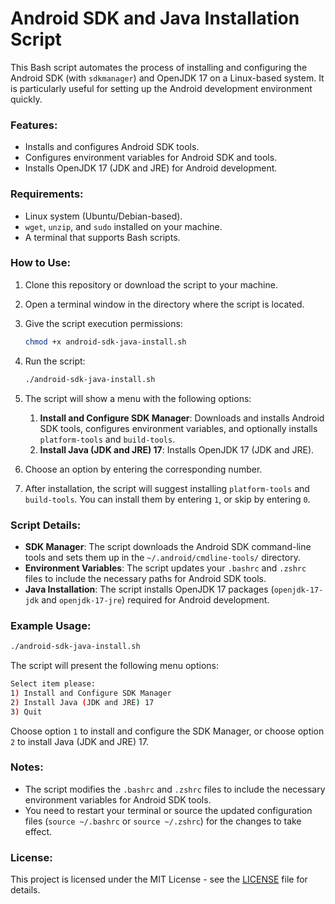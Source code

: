 
# Android SDK and Java Installation Script

This Bash script automates the process of installing and configuring the Android SDK (with `sdkmanager`) and OpenJDK 17 on a Linux-based system. It is particularly useful for setting up the Android development environment quickly.

### Features:
- Installs and configures Android SDK tools.
- Configures environment variables for Android SDK and tools.
- Installs OpenJDK 17 (JDK and JRE) for Android development.

### Requirements:
- Linux system (Ubuntu/Debian-based).
- `wget`, `unzip`, and `sudo` installed on your machine.
- A terminal that supports Bash scripts.

### How to Use:
1. Clone this repository or download the script to your machine.
2. Open a terminal window in the directory where the script is located.
3. Give the script execution permissions:
   ```bash
   chmod +x android-sdk-java-install.sh
   ```
4. Run the script:
   ```bash
   ./android-sdk-java-install.sh
   ```

5. The script will show a menu with the following options:
    1. **Install and Configure SDK Manager**: Downloads and installs Android SDK tools, configures environment variables, and optionally installs `platform-tools` and `build-tools`.
    2. **Install Java (JDK and JRE) 17**: Installs OpenJDK 17 (JDK and JRE).

6. Choose an option by entering the corresponding number.

7. After installation, the script will suggest installing `platform-tools` and `build-tools`. You can install them by entering `1`, or skip by entering `0`.

### Script Details:
- **SDK Manager**: The script downloads the Android SDK command-line tools and sets them up in the `~/.android/cmdline-tools/` directory.
- **Environment Variables**: The script updates your `.bashrc` and `.zshrc` files to include the necessary paths for Android SDK tools.
- **Java Installation**: The script installs OpenJDK 17 packages (`openjdk-17-jdk` and `openjdk-17-jre`) required for Android development.

### Example Usage:

```bash
./android-sdk-java-install.sh
```

The script will present the following menu options:

```bash
Select item please:
1) Install and Configure SDK Manager
2) Install Java (JDK and JRE) 17
3) Quit
```

Choose option `1` to install and configure the SDK Manager, or choose option `2` to install Java (JDK and JRE) 17.

### Notes:
- The script modifies the `.bashrc` and `.zshrc` files to include the necessary environment variables for Android SDK tools.
- You need to restart your terminal or source the updated configuration files (`source ~/.bashrc` or `source ~/.zshrc`) for the changes to take effect.

### License:
This project is licensed under the MIT License - see the [LICENSE](LICENSE) file for details.
